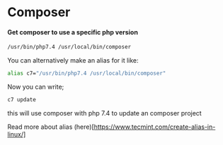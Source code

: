 # Composer

#### Get composer to use a specific php version 
```sh
/usr/bin/php7.4 /usr/local/bin/composer 
```
You can alternatively make an alias for it like:

```sh
alias c7="/usr/bin/php7.4 /usr/local/bin/composer"
```
Now you can write; 
```sh
c7 update 
```
this will use composer with php 7.4 to update an composer project 

Read more about alias (here)[https://www.tecmint.com/create-alias-in-linux/]